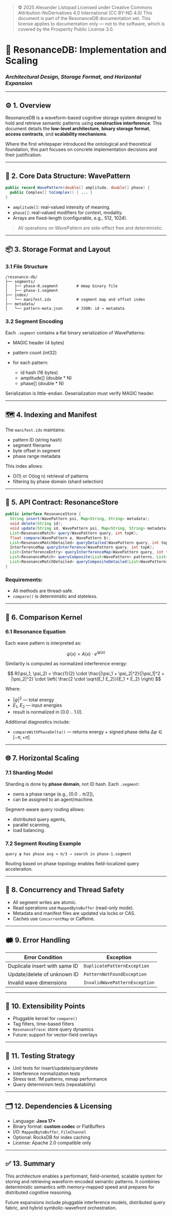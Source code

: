 > © 2025 Alexander Listopad
> Licensed under Creative Commons Attribution-NoDerivatives 4.0 International (CC BY-ND 4.0)
> This document is part of the ResonanceDB documentation set.
> This license applies to documentation only — not to the software, which is covered by the Prosperity Public License 3.0.

# 🧱 ResonanceDB: Implementation and Scaling

### *Architectural Design, Storage Format, and Horizontal Expansion*

---

## ⚙️ 1. Overview

ResonanceDB is a waveform-based cognitive storage system designed to hold and retrieve semantic patterns using **constructive interference**. This document details the **low-level architecture**, **binary storage format**, **access contracts**, and **scalability mechanisms**.

Where the first whitepaper introduced the ontological and theoretical foundation, this part focuses on concrete implementation decisions and their justification.

---

## 🧩 2. Core Data Structure: WavePattern

```java
public record WavePattern(double[] amplitude, double[] phase) {
  public Complex[] toComplex() { ... }
}
```

* `amplitude[]`: real-valued intensity of meaning.
* `phase[]`: real-valued modifiers for context, modality.
* Arrays are fixed-length (configurable, e.g., 512, 1024).

> All operations on WavePattern are side-effect free and deterministic.

---

## 📦 3. Storage Format and Layout

### 3.1 File Structure

```
/resonance-db/
├── segments/
│   ├── phase-0.segment        # mmap binary file
│   ├── phase-1.segment
├── index/
│   └── manifest.idx           # segment map and offset index
├── metadata/
│   └── pattern-meta.json      # JSON: id → metadata
```

### 3.2 Segment Encoding

Each `.segment` contains a flat binary serialization of WavePatterns:

* MAGIC header (4 bytes)
* pattern count (int32)
* for each pattern:

  * id hash (16 bytes)
  * amplitude\[] (double \* N)
  * phase\[] (double \* N)

Serialization is little-endian. Deserialization must verify MAGIC header.

---

## 🗺️ 4. Indexing and Manifest

The `manifest.idx` maintains:

* pattern ID (string hash)
* segment filename
* byte offset in segment
* phase range metadata

This index allows:

* O(1) or O(log n) retrieval of patterns
* filtering by phase domain (shard selection)

---

## 🚀 5. API Contract: ResonanceStore

```java
public interface ResonanceStore {
  String insert(WavePattern psi, Map<String, String> metadata);
  void delete(String id);
  void update(String id, WavePattern psi, Map<String, String> metadata);
  List<ResonanceMatch> query(WavePattern query, int topK);
  float compare(WavePattern a, WavePattern b);
  List<ResonanceMatchDetailed> queryDetailed(WavePattern query, int topK);
  InterferenceMap queryInterference(WavePattern query, int topK);
  List<InterferenceEntry> queryInterferenceMap(WavePattern query, int topK);
  List<ResonanceMatch> queryComposite(List<WavePattern> patterns, List<Double> weights, int topK);
  List<ResonanceMatchDetailed> queryCompositeDetailed(List<WavePattern> patterns, List<Double> weights, int topK);
}
```

### Requirements:

* All methods are thread-safe.
* `compare()` is deterministic and stateless.

---

## 🧲 6. Comparison Kernel

### 6.1 Resonance Equation

Each wave pattern is interpreted as:

$$
\psi(x) = A(x) \cdot e^{i\varphi(x)}
$$

Similarity is computed as normalized interference energy:

$$
R(\psi_1, \psi_2) = \frac{1}{2} \cdot \frac{|\psi_1 + \psi_2|^2}{|\psi_1|^2 + |\psi_2|^2} \cdot \left( \frac{2 \cdot \sqrt{E_1 E_2}}{E_1 + E_2} \right)
$$

Where:

* $|\psi|^2$ — total energy  
* $E_1$, $E_2$ — input energies
* result is normalized in \[0.0 .. 1.0].

Additional diagnostics include:

* `compareWithPhaseDelta()` — returns energy + signed phase delta $\Delta\varphi \in [-\pi, +\pi]$

---

## 🌐 7. Horizontal Scaling

### 7.1 Sharding Model

Sharding is done by **phase domain**, not ID hash. Each `.segment`:

* owns a phase range (e.g., \[0.0 .. π/2]),
* can be assigned to an agent/machine.

Segment-aware query routing allows:

* distributed query agents,
* parallel scanning,
* load balancing.

### 7.2 Segment Routing Example

```
query ψ has phase avg ≈ π/3 → search in phase-1.segment
```

Routing based on phase topology enables field-localized query acceleration.

---

## 🧵 8. Concurrency and Thread Safety

* All segment writes are atomic.
* Read operations use `MappedByteBuffer` (read-only mode).
* Metadata and manifest files are updated via locks or CAS.
* Caches use `ConcurrentMap` or Caffeine.

---

## 🗰️ 9. Error Handling

| Error Condition               | Exception                     |
| ----------------------------- | ----------------------------- |
| Duplicate insert with same ID | `DuplicatePatternException`   |
| Update/delete of unknown ID   | `PatternNotFoundException`    |
| Invalid wave dimensions       | `InvalidWavePatternException` |

---

## 🔧 10. Extensibility Points

* Pluggable kernel for `compare()`
* Tag filters, time-based filters
* `ResonanceTrace`: store query dynamics
* Future: support for vector-field overlays

---

## 🧪 11. Testing Strategy

* Unit tests for insert/update/query/delete
* Interference normalization tests
* Stress test: 1M patterns, mmap performance
* Query determinism tests (repeatability)

---

## 🗂️ 12. Dependencies & Licensing

* Language: **Java 17+**
* Binary format: **custom codec** or FlatBuffers
* I/O: `MappedByteBuffer`, `FileChannel`
* Optional: RocksDB for index caching
* License: Apache 2.0 compatible only

---

## ✅ 13. Summary

This architecture enables a performant, field-oriented, scalable system for storing and retrieving waveform-encoded semantic patterns. It combines deterministic semantics with memory-mapped speed and prepares for distributed cognitive reasoning.

Future expansions include pluggable interference models, distributed query fabric, and hybrid symbolic-wavefront orchestration.

